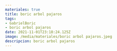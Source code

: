 ```yaml
---
materiales: true
title: boric arbol pajaros
tags:
- GabrielBoric
- boric arbol pajaros
date: 2021-11-01T23:18:24.125Z
image: /media/materiales/boric arbol pajaros.jpeg
descripcion: boric arbol pajaros
---
```

